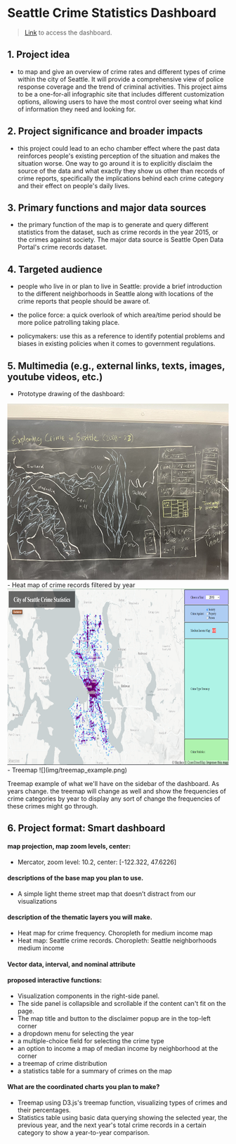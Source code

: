 # Seattle Crime Statistics Dashboard

>[Link](https://tj717.github.io/Seattle-Crime-Stats-Dashboard/) to access the dashboard.

## 1. Project idea
 - to map and give an overview of crime rates and different types of crime within the city of Seattle. It will provide a comprehensive view of police response coverage and the trend of criminal activities. This project aims to be a one-for-all infographic site that includes different customization options, allowing users to have the most control over seeing what kind of information they need and looking for. 
## 2. Project significance and broader impacts
- this project could lead to an echo chamber effect where the past data reinforces people's existing perception of the situation and makes the situation worse. One way to go around it is to explicitly disclaim the source of the data and what exactly they show us other than records of crime reports, specifically the implications behind each crime category and their effect on people's daily lives.
## 3. Primary functions and major data sources
 - the primary function of the map is to generate and query different statistics from the dataset, such as crime records in the year 2015, or the crimes against society. The major data source is Seattle Open Data Portal's crime records dataset.
## 4. Targeted audience
 - people who live in or plan to live in Seattle: provide a brief introduction to the different neighborhoods in Seattle along with locations of the crime reports that people should be aware of.

 - the police force: a quick overlook of which area/time period should be more police patrolling taking place.

 - policymakers: use this as a reference to identify potential problems and biases in existing policies when it comes to government regulations.
## 5. Multimedia (e.g., external links, texts, images, youtube videos, etc.)
 - Prototype drawing of the dashboard:
<img src="img/prototype.jpg" alt="Map prototype" width="800" height="400">
 - Heat map of crime records filtered by year
<img src="img/year_map.png"  width="800" height="400">
 - Treemap
![](img/treemap_example.png)

Treemap example of what we'll have on the sidebar of the dashboard. As years change. the treemap will change as well and show the frequencies of crime categories by year to display any sort of change the frequencies of these crimes might go through.

## 6. Project format: Smart dashboard
  #### map projection, map zoom levels, center:
   - Mercator, zoom level: 10.2, center: [-122.322, 47.6226]
  #### descriptions of the base map you plan to use.
   - A simple light theme street map that doesn’t distract from our visualizations
  #### description of the thematic layers you will make.
   - Heat map for crime frequency. Choropleth for medium income map
   - Heat map: Seattle crime records. Choropleth: Seattle neighborhoods medium income
  #### Vector data, interval, and nominal attribute
  #### proposed interactive functions:
  - Visualization components in the right-side panel.
  - The side panel is collapsible and scrollable if the content can't fit on the page.
  - The map title and button to the disclaimer popup are in the top-left corner
  - a dropdown menu for selecting the year
  - a multiple-choice field for selecting the crime type
  - an option to income a map of median income by neighborhood at the corner
  - a treemap of crime distribution
  - a statistics table for a summary of crimes on the map
  #### What are the coordinated charts you plan to make?
 - Treemap using D3.js's treemap function, visualizing types of crimes and their percentages.
 - Statistics table using basic data querying showing the selected year, the previous year, and the next year's total crime records in a certain category to show a year-to-year comparison.
